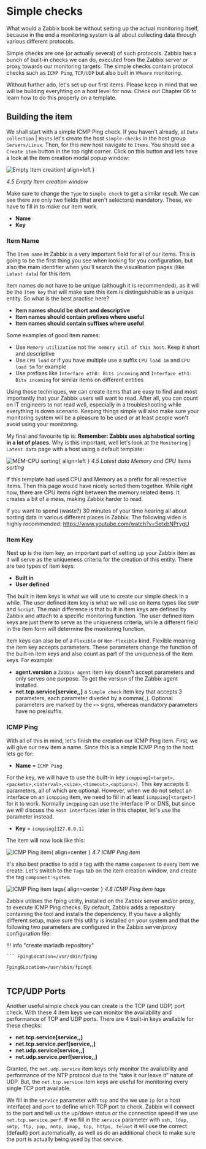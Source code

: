 # Simple checks
What would a Zabbix book be without setting up the actual monitoring itself, because in 
the end a monitoring system is all about collecting data through various different protocols. 

Simple checks are one (or actually several) of such protocols. Zabbix has a bunch of built-in 
checks we can do, executed from the Zabbix server or proxy towards our monitoring targets. The simple 
checks contain protocol checks such as `ICMP Ping`, `TCP/UDP` but also built in `VMware` monitoring.

Without further ado, let's set up our first items. Please keep in mind that we will be building
everyhting on a host level for now. Check out Chapter 06 to learn how to do this properly on a template.

## Building the item
We shall start with a simple ICMP Ping check. If you haven't already, at `Data collection` | `Hosts`
let's create the host `simple-checks` in the host group `Servers/Linux`. Then, for this
new host navigate to `Items`. You should see a `Create item` button in the top right corner. Click
on this button and lets have a look at the item creation modal popup window:

![Empty Item creation](ch04.5-empty-item-creation.png){ align=left }

*4.5 Empty Item creation window*

Make sure to change the `Type` to `Simple check` to get a similar result. We can see there are
only two fields (that aren't selectors) mandatory. These, we have to fill in to make our
item work.

- **Name** 
- **Key**

### Item Name
The `Item name` in Zabbix is a very important field for all of our items. This is going
to be the first thing you see when looking for you configuration, but also the main identifier
when you'll search the visualisation pages (like `Latest data`) for this item. 

Item names do not have to be unique (although it is recommended), as it will be
the `Item key` that will make sure this item is distinguishable as a unique entity. So what is
the best practise here? 

- **Item names should be short and descriptive**
- **Item names should contain prefixes where useful**
- **Item names should contain suffixes where useful**

Some examples of good item names:
- Use `Memory utilization` not `The memory util of this host`. Keep it short and descriptive
- Use `CPU load` or if you have multiple use a suffix `CPU load 1m` and
`CPU load 5m` for example
- Use prefixes like `Interface eth0: Bits incoming` and
`Interface eth1: Bits incoming` for similar items on different entities

Using those techniques, we can create items that are easy to find and most importantly that
your Zabbix users will want to read. After all, you can count on IT engineers to not read well,
especially in a troubleshooting while everything is down scenario. Keeping things simple will
also make sure your monitoring system will be a pleasure to be used or at least people won't
avoid using your monitoring.

My final and favourite tip is: **Remember: Zabbix uses alphabetical sorting in a lot of places**. Why
is this important, well let's look at the `Monitoring` | `Latest data` page with a host using a 
default template:

![MEM-CPU sorting](ch04.6-latest-data-memcpu-sorting.png){ align=left }
*4.5 Latest data Memory and CPU items sorting*

If this template had used CPU and Memory as a prefix for all respective items. Then this page
would have nicely sorted them together. While right now, there are CPU items right between the
memory related items. It creates a bit of a mess, making Zabbix harder to read. 

If you want to spend (waste?) 30 minutes of your time hearing all about sorting data in various
different places in Zabbix. The following video is highly recommended: https://www.youtube.com/watch?v=5etxbNPrygU


### Item Key
Next up is the item key, an important part of setting up your Zabbix item as it will serve as
the uniqueness criteria for the creation of this entity. There are two types of item keys:

- **Built in**
- **User defined**

The built in item keys is what we will use to create our simple check in a while. The user defined
item key is what we will use on items types like `SNMP` and `Script`. The main difference is that
built in item keys are defined by Zabbix and attach to a specific monitoring function. The user defined
item keys are just there to serve as the uniqueness criteria, while a different field in the item form
will determine the monitoring function.

Item keys can also be of a `Flexible` or `Non-flexible` kind. Flexible meaning the item key accepts
parameters. These parameters change the function of the built-in item keys and also count as part
of the uniqueness of the item keys. For example:

- **agent.version** a `Zabbix agent` item key doesn't accept parameters and only serves one purpose. To
get the version of the Zabbix agent installed.
- **net.tcp.service[service,<ip>,<port>]** a `Simple check` item key that accepts 3 parameters,
each parameter diveded by a comma(`,`). Optional parameters are marked by the `<>` signs, whereas
mandatory parameters have no pre/suffix.


### ICMP Ping
With all of this in mind, let's finish the creation our ICMP Ping item. First, we will give our
new item a name. Since this is a simple ICMP Ping to the host lets go for:

- **Name** = `ICMP Ping`

For the key, we will have to use the built-in key
`icmpping[<target>,<packets>,<interval>,<size>,<timeout>,<options>]`. This key accepts 6 parameters, all
of which are optional. However, when we do not select an interface on an `icmpping` item, we
need to fill in at least `icmpping[<target>]` for it to work. Normally `imcpping` can use the interface
IP or DNS, but since we will discuss the `Host interfaces` later in this chapter, let's use
the parameter instead.

- **Key** = `icmpping[127.0.0.1]`

The item will now look like this:

![ICMP Ping item](ch04.7-icmpping-item.png){ align=center }
*4.7 ICMP Ping item*

It's also best practise to add a tag with the name `component` to every item we create. Let's switch
to the `Tags` tab on the item creation window, and create the tag `component:system`.

![ICMP Ping item tags](ch04.8-icmpping-item-tags.png){ align=center }
*4.8 ICMP Ping item tags*

Zabbix utilises the fping utility, installed on the Zabbix server and/or proxy, to execute
ICMP Ping checks. By default, Zabbix adds a repository containing the tool and installs
the dependency. If you have a slightly different setup, make sure this utility is installed
on your system and that the following two parameters are configured in the
Zabbix server/proxy configuration file:

!!! info "create mariadb repository"

    
    ``` FpingLocation=/usr/sbin/fping
    
    Fping6Location=/usr/sbin/fping6
    ```

## TCP/UDP Ports
Another useful simple check you can create is the TCP (and UDP) port check. With these 4 item keys 
we can monitor the availability and performance of TCP and UDP ports. There are 4 built-in keys
available for these checks:

- **net.tcp.service[service,<ip>,<port>]**
- **net.tcp.service.perf[service,<ip>,<port>]**
- **net.udp.service[service,<ip>,<port>]**
- **net.udp.service.perf[service,<ip>,<port>]**

Granted, the `net.udp.service` item keys only monitor the availability and performance of the NTP
protocol due to the "take it our leave it" nature of UDP. But, the `net.tcp.service` item keys are
useful for monitoring every single TCP port available.

We fill in the `service` parameter with `tcp` and the we use `ip` (or a host interface) and `port`
to define which TCP port to check. Zabbix will connect to the port and tell us the up/down status
or the connection speed if we use `net.tcp.service.perf`. If we fill in the `service` parameter with
`ssh, ldap, smtp, ftp, pop, nntp, imap, tcp, https, telnet` it will use the correct (default) port
automatically, as well as do an additional check to make sure the port is actually being used by that service.